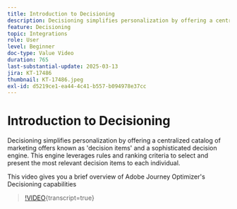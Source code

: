 ```yaml
---
title: Introduction to Decisioning
description: Decisioning simplifies personalization by offering a centralized catalog of marketing offers known as 'decision items' and a sophisticated decision engine. This engine leverages rules and ranking criteria to select and present the most relevant decision items to each individual. This video gives you a brief overview of Adobe Journey Optimizer's Decisioning capabilities&gt;
feature: Decisioning
topic: Integrations
role: User
level: Beginner
doc-type: Value Video
duration: 765
last-substantial-update: 2025-03-13
jira: KT-17486
thumbnail: KT-17486.jpeg
exl-id: d5219ce1-ea44-4c41-b557-b094978e37cc
---
```

# Introduction to Decisioning

Decisioning simplifies personalization by offering a centralized catalog of marketing offers known as 'decision items' and a sophisticated decision engine. This engine leverages rules and ranking criteria to select and present the most relevant decision items to each individual.

This video gives you a brief overview of Adobe Journey Optimizer's Decisioning capabilities

>[!VIDEO](https://video.tv.adobe.com/v/3451101?quality=12&learn=on){transcript=true}

